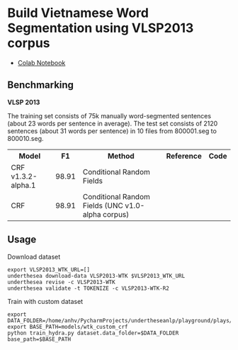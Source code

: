 # Build Vietnamese Word Segmentation using VLSP2013 corpus

* [Colab Notebook](https://colab.research.google.com/drive/1TooB3dyGWB86YkFjTKM4l8rkuTUCQDs2?usp=sharing)

## Benchmarking

**VLSP 2013**

The training set consists of 75k manually word-segmented sentences (about 23 words per sentence in average). The test set consists of 2120 sentences (about 31 words per sentence) in 10 files from 800001.seg to 800010.seg.

<table>
  <tr>
    <th>Model</th>
    <th>F1</th>
    <th>Method</th>
    <th>Reference</th>
    <th>Code</th>
  </tr>
  <tr>
    <td>CRF v1.3.2-alpha.1</td>
    <td>98.91</td>
    <td>Conditional Random Fields</td>
    <td></td>
    <td></td>
  </tr>
   <tr>
    <td>CRF</td>
    <td>98.91</td>
    <td>Conditional Random Fields (UNC v1.0-alpha corpus)</td>
    <td></td>
    <td></td>
  </tr>
</table>

## Usage 

Download dataset 

``` 
export VLSP2013_WTK_URL=[]
underthesea download-data VLSP2013-WTK $VLSP2013_WTK_URL
underthesea revise -c VLSP2013-WTK
underthesea validate -t TOKENIZE -c VLSP2013-WTK-R2
```

Train with custom dataset

```
export DATA_FOLDER=/home/anhv/PycharmProjects/undertheseanlp/playground/plays/wtk_vlsp2013/tmp/custom_corpus
export BASE_PATH=models/wtk_custom_crf
python train_hydra.py dataset.data_folder=$DATA_FOLDER base_path=$BASE_PATH
```